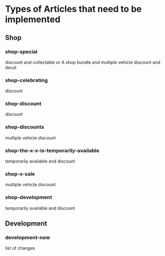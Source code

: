 # Types of Articles that need to be implemented

## Shop

### shop-special

discount
and
collectable
or
A shop bundle
and
multiple vehicle discount
and decal

### shop-celebrating

discount

### shop-discount

discount

### shop-discounts

multiple vehicle discount

### shop-the-x-x-is-temporarily-available

temporarily available
and discount

### shop-x-sale

multiple vehicle discount

### shop-development

temporarily available
and discount

## Development

### development-new

list of changes
